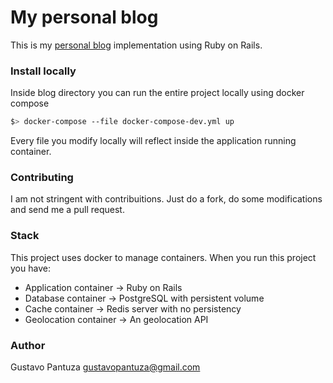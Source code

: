 My personal blog
================

This is my [personal blog](https://blog.pantuza.com) implementation using Ruby on Rails.

### Install locally

Inside blog directory you can run the entire project locally using docker compose
```bash
$> docker-compose --file docker-compose-dev.yml up
```

Every file you modify locally will reflect inside the application running container.

### Contributing
I am not stringent with contribuitions. Just do a fork, do some modifications and send me a pull request.


### Stack
This project uses docker to manage containers. When you run this project you have:

* Application container -> Ruby on Rails
* Database container -> PostgreSQL with persistent volume
* Cache container -> Redis server with no persistency
* Geolocation container -> An geolocation API

### Author
Gustavo Pantuza <gustavopantuza@gmail.com>
